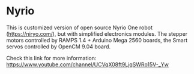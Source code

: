 # Nyrio

This is customized version of open source Nyrio One robot (https://niryo.com/), but with simplified electronics modules.
The stepper motors controlled by RAMPS 1.4 + Arduino Mega 2560 boards, the Smart servos controlled by OpenCM 9.04 board.

Check this link for more information:
https://www.youtube.com/channel/UCVqX08ft9LjqSWRo15V-_Yw
